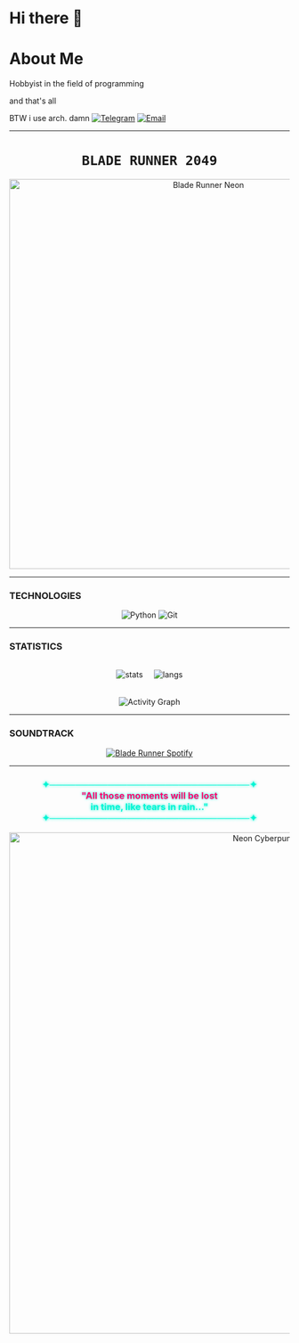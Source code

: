 # Hi there 👋

# About Me
Hobbyist in the field of programming

and that's all

BTW i use arch. damn
[![Telegram](https://img.shields.io/badge/-Telegram-blue?style=flat&logo=telegram)](https://t.me/agesoi)
[![Email](https://img.shields.io/badge/-Email-red?style=flat&logo=gmail&logoColor=white)](mailto:agesoi3021@mail.ru)



---
<h1 align="center">
  <code> BLADE RUNNER 2049 </code>
</h1>
<p align="center">
  <img src="https://giffiles.alphacoders.com/214/214441.gif" width="700" alt="Blade Runner Neon">
</p>

---

###  TECHNOLOGIES
<div align="center">
  <img src="https://img.shields.io/badge/-Python-0d0d0d?style=for-the-badge&logo=python&logoColor=ffdd54" alt="Python">
  <img src="https://img.shields.io/badge/-Git-0d0d0d?style=for-the-badge&logo=git&logoColor=f05032" alt="Git">
</div>

---

###  STATISTICS
<div align="center" style="display: flex; justify-content: center; gap: 20px; flex-wrap: wrap; margin: 2rem 0;">
  <img src="https://github-readme-stats.vercel.app/api?username=agesoi&show_icons=true&theme=radical&bg_color=0d0d0d&title_color=ff006e&icon_color=ffb703&text_color=ffffff" alt="stats" />
  <img src="https://github-readme-stats.vercel.app/api/top-langs/?username=agesoi&layout=compact&theme=radical&bg_color=0d0d0d&title_color=ff006e&text_color=ffffff" alt="langs" />
</div>

<div align="center">
  <img src="https://github-readme-activity-graph.vercel.app/graph?username=agesoi&theme=react-dark&bg_color=0d0d0d&color=ff006e&line=00f5d4&point=ffb703" alt="Activity Graph">
</div>

---

###  SOUNDTRACK
<p align="center">
  <a href="https://open.spotify.com/playlist/2MLzIVfLtQ9PUPs9kzogSU" target="_blank">
    <img src="https://img.shields.io/badge/Spotify-Blade_Runner_Soundtrack-1DB954?style=for-the-badge&logo=spotify&logoColor=white" alt="Blade Runner Spotify">
  </a>
</p>

---

<h3 align="center" style="color: #00f5d4; text-shadow: 0 0 5px #00f5d4;">
  ✦───────────────────────────────✦<br>
   <span style="color:#ff006e;">"All those moments will be lost</span><br>
   <span style="color:#00f5d4;">in time, like tears in rain..."</span><br>
  ✦───────────────────────────────✦
</h3>

<p align="center">
  <img src="https://giffiles.alphacoders.com/207/207125.gif" width="900" alt="Neon Cyberpunk">
</p>




